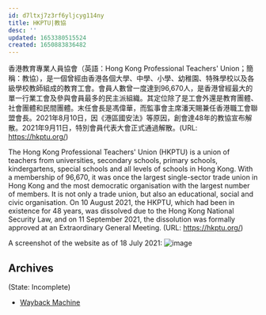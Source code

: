```yaml
---
id: d7ltxj7z3rf6yljcyg114ny
title: HKPTU|教協
desc: ''
updated: 1653380515524
created: 1650883836482
---
```


香港教育專業人員協會（英語：Hong Kong Professional Teachers' Union；簡稱：教協），是一個曾經由香港各個大學、中學、小學、幼稚園、特殊學校以及各級學校教師組成的教育工會。會員人數曾一度達到96,670人，是香港曾經最大的單一行業工會及參與會員最多的民主派組織。其定位除了是工會外還是教育團體、社會團體和民間團體。末任會長是馮偉華，而監事會主席潘天賜兼任香港職工會聯盟會長。2021年8月10日，因《港區國安法》等原因，創會達48年的教協宣布解散。2021年9月11日，特別會員代表大會正式通過解散。(URL: https://hkptu.org/)

The Hong Kong Professional Teachers' Union (HKPTU) is a union of teachers from universities, secondary schools, primary schools, kindergartens, special schools and all levels of schools in Hong Kong. With a membership of 96,670, it was once the largest single-sector trade union in Hong Kong and the most democratic organisation with the largest number of members. It is not only a trade union, but also an educational, social and civic organisation. On 10 August 2021, the HKPTU, which had been in existence for 48 years, was dissolved due to the Hong Kong National Security Law, and on 11 September 2021, the dissolution was formally approved at an Extraordinary General Meeting. (URL: https://hkptu.org/)

A screenshot of the website as of 18 July 2021:
![image](https://user-images.githubusercontent.com/103475460/165096934-7a4f42d9-cd43-4aff-b177-8098c183636d.png)


## Archives
(State: Incomplete)

- [Wayback Machine](https://web.archive.org/web/*/http://www.hkptu.org/)